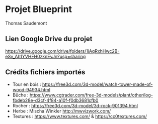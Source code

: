 # Projet Blueprint

Thomas Saudemont

## Lien Google Drive du projet

https://drive.google.com/drive/folders/1jAqRxhHwc2B-eSv_Ah1YVHFH0zknEvJn?usp=sharing

## Crédits fichiers importés

- Tour en bois : https://free3d.com/3d-model/watch-tower-made-of-wood-94934.html
- Bûche : https://www.cgtrader.com/free-3d-models/plant/other/log-fbdeb28e-d3cf-4f84-a10f-f0db3681cfb0
- Rocher : https://free3d.com/3d-model/3d-rock-901394.html
- Herbe : Mischa Winkler http://mwvizwork.com/
- Textures : https://www.textures.com/ & https://cc0textures.com/

